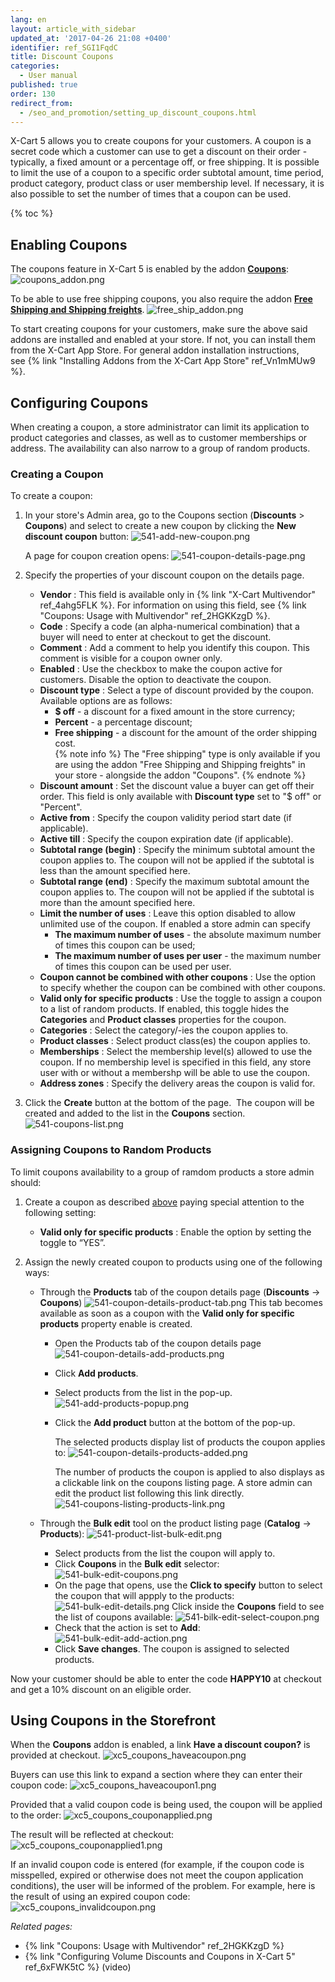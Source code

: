 ```yaml
---
lang: en
layout: article_with_sidebar
updated_at: '2017-04-26 21:08 +0400'
identifier: ref_SGI1FqdC
title: Discount Coupons
categories:
  - User manual
published: true
order: 130
redirect_from:
  - /seo_and_promotion/setting_up_discount_coupons.html
---
```

X-Cart 5 allows you to create coupons for your customers. A coupon is a secret code which a customer can use to get a discount on their order - typically, a fixed amount or a percentage off, or free shipping. It is possible to limit the use of a coupon to a specific order subtotal amount, time period, product category, product class or user membership level. If necessary, it is also possible to set the number of times that a coupon can be used.

{% toc %}

## Enabling Coupons

The coupons feature in X-Cart 5 is enabled by the addon **[Coupons](https://market.x-cart.com/addons/discount-coupons.html)**:
![coupons_addon.png]({{site.baseurl}}/attachments/ref_SGI1FqdC/coupons_addon.png)

To be able to use free shipping coupons, you also require the addon **[Free Shipping and Shipping freights](https://market.x-cart.com/addons/free-shipping.html)**. 
![free_ship_addon.png]({{site.baseurl}}/attachments/ref_SGI1FqdC/free_ship_addon.png)

To start creating coupons for your customers, make sure the above said addons are installed and enabled at your store. If not, you can install them from the X-Cart App Store. For general addon installation instructions, see {% link "Installing Addons from the X-Cart App Store" ref_Vn1mMUw9 %}.

## Configuring Coupons

When creating a coupon, a store administrator can limit its application to product categories and classes, as well as to customer memberships or address. The availability can also narrow to a group of random products. 

### Creating a Coupon

To create a coupon:

1.  In your store's Admin area, go to the Coupons section (**Discounts** > **Coupons**) and select to create a new coupon by clicking the **New discount coupon** button:
    ![541-add-new-coupon.png]({{site.baseurl}}/attachments/ref_SGI1FqdC/541-add-new-coupon.png)
    
    A page for coupon creation opens:
    ![541-coupon-details-page.png]({{site.baseurl}}/attachments/ref_SGI1FqdC/541-coupon-details-page.png)

2.  Specify the properties of your discount coupon on the details page. 

    * **Vendor** : This field is available only in {% link "X-Cart Multivendor" ref_4ahg5FLK %}. For information on using this field, see {% link "Coupons: Usage with Multivendor" ref_2HGKKzgD %}.
    * **Code** : Specify a code (an alpha-numerical combination) that a buyer will need to enter at checkout to get the discount.
    * **Comment** : Add a comment to help you identify this coupon. This comment is visible for a coupon owner only.
    * **Enabled** : Use the checkbox to make the coupon active for customers. Disable the option to deactivate the coupon.
    * **Discount type** : Select a type of discount provided by the coupon. Available options are as follows:
       * **$ off** - a discount for a fixed amount in the store currency;
       * **Percent** - a percentage discount;  
       * **Free shipping** - a discount for the amount of the order shipping cost.  
          {% note info %}
          The "Free shipping" type is only available if you are using the addon "Free Shipping and Shipping freights" in your store - alongside the addon "Coupons".
          {% endnote %}
    * **Discount amount** : Set the discount value a buyer can get off their order. This field is only available with **Discount type** set to "$ off" or "Percent". 
    * **Active from** : Specify the coupon validity period start date (if applicable).
    * **Active till** : Specify the coupon expiration date (if applicable).
    * **Subtotal range (begin)** : Specify the minimum subtotal amount the coupon applies to. The coupon will not be applied if the subtotal is less than the amount specified here.
    * **Subtotal range (end)** : Specify the maximum subtotal amount the coupon applies to. The coupon will not be applied if the subtotal is more than the amount specified here.
    * **Limit the number of uses** : Leave this option disabled to allow unlimited use of the coupon. If enabled a store admin can specify 
      * **The maximum number of uses** - the absolute maximum number of times this coupon can be used;
      * **The maximum number of uses per user** - the maximum number of times this coupon can be used per user.
    * **Coupon cannot be combined with other coupons** : Use the option to specify whether the coupon can be combined with other coupons.
    * **Valid only for specific products** : Use the toggle to assign a coupon to a list of random products. If enabled, this toggle hides the **Categories** and **Product classes** properties for the coupon.
    * **Categories** : Select the category/-ies the coupon applies to.
    * **Product classes** : Select product class(es) the coupon applies to. 
    * **Memberships** : Select the membership level(s) allowed to use the coupon. If no membership level is specified in this field, any store user with or without a membershp will be able to use the coupon.
    * **Address zones** : Specify the delivery areas the coupon is valid for.

3.  Click the **Create** button at the bottom of the page. 
    The coupon will be created and added to the list in the **Coupons** section.
    ![541-coupons-list.png]({{site.baseurl}}/attachments/ref_SGI1FqdC/541-coupons-list.png)
    
    
### Assigning Coupons to Random Products

To limit coupons availability to a group of ramdom products a store admin should:

1. Create a coupon as described [above](https://kb.x-cart.com/seo_and_promotion/business_promotion/discount_coupons.html#creating-a-coupon "Discount Coupons") paying special attention to the following setting:
   * **Valid only for specific products** : Enable the option by setting the toggle to “YES”.
   
2. Assign the newly created coupon to products using one of the following ways:
   * Through the **Products** tab of the coupon details page (**Discounts** -> **Coupons**)
     ![541-coupon-details-product-tab.png]({{site.baseurl}}/attachments/ref_SGI1FqdC/541-coupon-details-product-tab.png)
     This tab becomes available as soon as a coupon with the **Valid only for specific products** property enable is created.
     
     * Open the Products tab of the coupon details page
       ![541-coupon-details-add-products.png]({{site.baseurl}}/attachments/ref_SGI1FqdC/541-coupon-details-add-products.png)
     * Click **Add products**.
     * Select products from the list in the pop-up.
       ![541-add-products-popup.png]({{site.baseurl}}/attachments/ref_SGI1FqdC/541-add-products-popup.png)
     * Click the **Add product** button at the bottom of the pop-up.
       
       The selected products display list of products the coupon applies to:
       ![541-coupon-details-products-added.png]({{site.baseurl}}/attachments/ref_SGI1FqdC/541-coupon-details-products-added.png)
       
       The number of products the coupon is applied to also displays as a clickable link on the coupons listing page. A store admin can edit the product list following this link directly.
       ![541-coupons-listing-products-link.png]({{site.baseurl}}/attachments/ref_SGI1FqdC/541-coupons-listing-products-link.png)
       
   * Through the **Bulk edit** tool on the product listing page (**Catalog** -> **Products**):
     ![541-product-list-bulk-edit.png]({{site.baseurl}}/attachments/ref_SGI1FqdC/541-product-list-bulk-edit.png)
     
     * Select products from the list the coupon will apply to.
     * Click **Coupons** in the **Bulk edit** selector:
       ![541-bulk-edit-coupons.png]({{site.baseurl}}/attachments/ref_SGI1FqdC/541-bulk-edit-coupons.png)
     * On the page that opens, use the **Click to specify** button to select the coupon that will appply to the products:
       ![541-bulk-edit-details.png]({{site.baseurl}}/attachments/ref_SGI1FqdC/541-bulk-edit-details.png)
       Click inside the **Coupons** field to see the list of coupons available:
       ![541-bilk-edit-select-coupon.png]({{site.baseurl}}/attachments/ref_SGI1FqdC/541-bilk-edit-select-coupon.png)
      * Check that the action is set to **Add**:
        ![541-bulk-edit-add-action.png]({{site.baseurl}}/attachments/ref_SGI1FqdC/541-bulk-edit-add-action.png)
      * Click **Save changes**. The coupon is assigned to selected products.

       


Now your customer should be able to enter the code **HAPPY10** at checkout and get a 10% discount on an eligible order. 

## Using Coupons in the Storefront

When the **Coupons** addon is enabled, a link **Have a discount coupon?** is provided at checkout. 
![xc5_coupons_haveacoupon.png]({{site.baseurl}}/attachments/ref_SGI1FqdC/xc5_coupons_haveacoupon.png)

Buyers can use this link to expand a section where they can enter their coupon code:
![xc5_coupons_haveacoupon1.png]({{site.baseurl}}/attachments/ref_SGI1FqdC/xc5_coupons_haveacoupon1.png)

Provided that a valid coupon code is being used, the coupon will be applied to the order:
![xc5_coupons_couponapplied.png]({{site.baseurl}}/attachments/ref_SGI1FqdC/xc5_coupons_couponapplied.png)

The result will be reflected at checkout:
![xc5_coupons_couponapplied1.png]({{site.baseurl}}/attachments/ref_SGI1FqdC/xc5_coupons_couponapplied1.png)

If an invalid coupon code is entered (for example, if the coupon code is misspelled, expired or otherwise does not meet the coupon application conditions), the user will be informed of the problem. For example, here is the result of using an expired coupon code: 
![xc5_coupons_invalidcoupon.png]({{site.baseurl}}/attachments/ref_SGI1FqdC/xc5_coupons_invalidcoupon.png)

_Related pages:_

   * {% link "Coupons: Usage with Multivendor" ref_2HGKKzgD %}  
   * {% link "Configuring Volume Discounts and Coupons in X-Cart 5" ref_6xFWK5tC %} (video)
